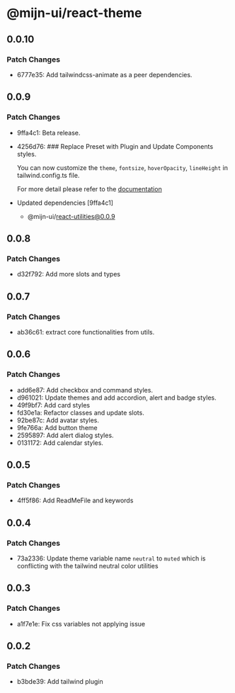 # @mijn-ui/react-theme

## 0.0.10

### Patch Changes

- 6777e35: Add tailwindcss-animate as a peer dependencies.

## 0.0.9

### Patch Changes

- 9ffa4c1: Beta release.
- 4256d76: ### Replace Preset with Plugin and Update Components styles.

  You can now customize the `theme`, `fontsize`, `hoverOpacity`, `lineHeight` in tailwind.config.ts file.

  For more detail please refer to the [documentation](https://mijn-ui.vercel.app/react/docs)

- Updated dependencies [9ffa4c1]
  - @mijn-ui/react-utilities@0.0.9

## 0.0.8

### Patch Changes

- d32f792: Add more slots and types

## 0.0.7

### Patch Changes

- ab36c61: extract core functionalities from utils.

## 0.0.6

### Patch Changes

- add6e87: Add checkbox and command styles.
- d961021: Update themes and add accordion, alert and badge styles.
- 49f9bf7: Add card styles
- fd30e1a: Refactor classes and update slots.
- 92be87c: Add avatar styles.
- 9fe766a: Add button theme
- 2595897: Add alert dialog styles.
- 0131172: Add calendar styles.

## 0.0.5

### Patch Changes

- 4ff5f86: Add ReadMeFile and keywords

## 0.0.4

### Patch Changes

- 73a2336: Update theme variable name `neutral` to `muted` which is conflicting with the tailwind neutral color utilities

## 0.0.3

### Patch Changes

- a1f7e1e: Fix css variables not applying issue

## 0.0.2

### Patch Changes

- b3bde39: Add tailwind plugin
